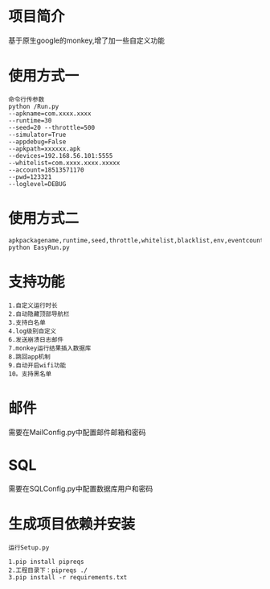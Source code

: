 # 项目简介
基于原生google的monkey,增了加一些自定义功能

# 使用方式一

```angular2html
命令行传参数
python /Run.py 
--apkname=com.xxxx.xxxx 
--runtime=30 
--seed=20 --throttle=500
--simulator=True
--appdebug=False 
--apkpath=xxxxxx.apk
--devices=192.168.56.101:5555 
--whitelist=com.xxxx.xxxx.xxxxx 
--account=18513571170 
--pwd=123321 
--loglevel=DEBUG
```
# 使用方式二

```参数
apkpackagename,runtime,seed,throttle,whitelist,blacklist,env,eventcount
python EasyRun.py 
```

# 支持功能
```
1.自定义运行时长
2.自动隐藏顶部导航栏
3.支持白名单
4.log级别自定义
6.发送崩溃日志邮件
7.monkey运行结果插入数据库
8.跳回app机制
9.自动开启wifi功能
10。支持黑名单
```

# 邮件
需要在MailConfig.py中配置邮件邮箱和密码

# SQL
需要在SQLConfig.py中配置数据库用户和密码


# 生成项目依赖并安装

```
运行Setup.py

1.pip install pipreqs
2.工程目录下：pipreqs ./
3.pip install -r requirements.txt
```